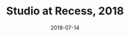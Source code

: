 ---
layout: allpaintingdetail
title:  Studio at Recess, 2018  
date:   2018-07-14
image: Taeyoon_Choi_Studio_2018_HMU_1567.jpg
meta:
orientation: horizontal
alt-text: A collection of work in progress and old projects. A large cut out of Community, made of black and white ink drawing on a wooden panel. A small paper piece with Uncomputable cartoon figure. 
order: 
---